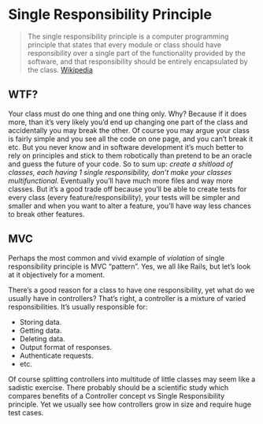 # Single Responsibility Principle
> The single responsibility principle is a computer programming principle that states that every module or class should have responsibility over a single part of the functionality provided by the software, and that responsibility should be entirely encapsulated by the class.
[Wikipedia](https://en.wikipedia.org/wiki/Single_responsibility_principle)

## WTF?
Your class must do one thing and one thing only. Why? Because if it does more,
than it’s very likely you’d end up changing one part of the class and
accidentally you may break the other. Of course you may argue your class
is fairly simple and you see all the code on one page, and you can’t break it etc.
But you never know and in software development it’s much better to rely on
principles and stick to them robotically than pretend to be an oracle
and guess the future of your code.
So to sum up: *create a shitload of classes, each having 1 single responsibility,
don’t make your classes multifunctional.*
Eventually you’ll have much more files and way more classes.
But it’s a good trade off because you’ll be able to create tests for
every class (every feature/responsibility), your tests will be simpler and smaller
and when you want to alter a feature, you’ll have way less chances
to break other features.

## MVC
Perhaps the most common and vivid example of *violation* of single responsibility
principle is MVC “pattern”. Yes, we all like Rails, but let’s look
at it objectively for a moment.

There’s a good reason for a class to have one responsibility,
yet what do we usually have in controllers? That’s right, a controller is a
mixture of varied responsibilities. It’s usually responsible for:
* Storing data.
* Getting data.
* Deleting data.
* Output format of responses.
* Authenticate requests.
* etc.

Of course splitting controllers into multitude of little classes may seem like
a sadistic exercise. There probably should be a scientific study which
compares benefits of a Controller concept vs Single Responsibility principle.
Yet we usually see how controllers grow in size and require huge test cases.
